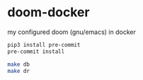 # doom-docker
my configured doom (gnu/emacs) in docker



```sh
pip3 install pre-commit
pre-commit install

make db
make dr
```

